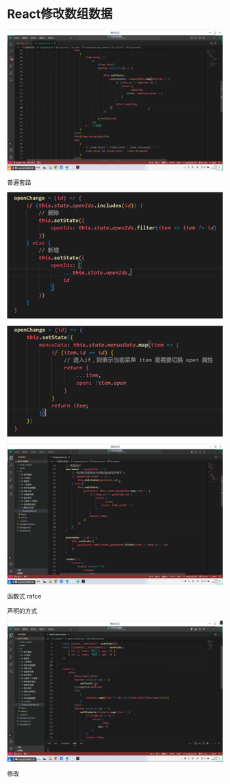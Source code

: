 # React修改数组数据

![image-20240104095745949](./React修改数组数据.assets/image-20240104095745949.png)

普遍套路



![55b8ab5523c309810ea0e3468eb96fdf](./React修改数组数据.assets/55b8ab5523c309810ea0e3468eb96fdf.jpeg)

![52672954c7a815669e9f860ecb921819](./React修改数组数据.assets/52672954c7a815669e9f860ecb921819.jpeg)

![image-20240104153908976](./React修改数组数据.assets/image-20240104153908976.png)









函数式 rafce

声明的方式

![image-20240105120209545](./React修改数组数据.assets/image-20240105120209545.png)

修改